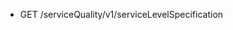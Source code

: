 <!--
    ATTENTION: This file was generated via gradle!
               Do NOT manually edit this file! Any such changes will be overwritten!
-->

* GET /serviceQuality/v1/serviceLevelSpecification
